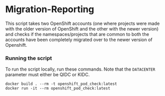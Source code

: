 # Migration-Reporting

This script takes two OpenShift accounts (one where projects were made with the older version of OpenShift and the other with the newer version) and checks if the
namespaces/projects that are common to both the accounts have been completely migrated over to the newer version of Openshift.

### Running the script
To run the script locally, run these commands. Note that the `DATACENTER` parameter must either be QIDC or KIDC.
```
docker build . --rm -t openshift_pod_check:latest
docker run -it --rm openshift_pod_check:latest
```
